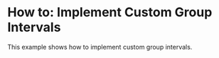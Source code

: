 # How to: Implement Custom Group Intervals


<p>This example shows how to implement custom group intervals.</p>

<br/>


